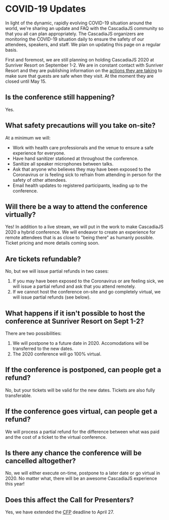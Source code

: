 # COVID-19 Updates

In light of the dynamic, rapidly evolving COVID-19 situation around the world, we&#39;re sharing an update and FAQ with the CascadiaJS community so that you all can plan appropriately. The CascadiaJS organizers are monitoring the COVID-19 situation daily to ensure the safety of our attendees, speakers, and staff. We plan on updating this page on a regular basis.

First and foremost, we are still planning on holding CascadiaJS 2020 at Sunriver Resort on September 1-2. We are in constant contact with Sunriver Resort and they are publishing information on the [actions they are taking](https://www.destinationhotels.com/sunriver-resort/resort/coronavirus-actions) to make sure that guests are safe when they visit. At the moment they are closed until May 15.

## Is the conference still happening?

Yes.

## What safety precautions will you take on-site?

At a minimum we will:

* Work with health care professionals and the venue to ensure a safe experience for everyone.
* Have hand sanitizer stationed at throughout the conference.
* Sanitize all speaker microphones between talks.
* Ask that anyone who believes they may have been exposed to the Coronavirus or is feeling sick to refrain from attending in person for the safety of other attendees.
* Email health updates to registered participants, leading up to the conference. 

## Will there be a way to attend the conference virtually?

Yes! In addition to a live stream, we will put in the work to make CascadiaJS 2020 a hybrid conference. We will endeavor to create an experience for remote attendees that is as close to "being there" as humanly possible. Ticket pricing and more details coming soon.

## Are tickets refundable?

No, but we will issue partial refunds in two cases:


1. If you may have been exposed to the Coronavirus or are feeling sick, we will issue a partial refund and ask that you attend remotely.
2. If we cannot host the conference on-site and go completely virtual, we will issue partial refunds (see below).

## What happens if it isn't possible to host the conference at Sunriver Resort on Sept 1-2?

There are two possibilities:

1. We will postpone to a future date in 2020. Accomodations will be transferred to the new dates.
2. The 2020 conference will go 100% virtual.

## If the conference is postponed, can people get a refund?

No, but your tickets will be valid for the new dates. Tickets are also fully transferable. 

## If the conference goes virtual, can people get a refund?

We will process a partial refund for the difference between what was paid and the cost of a ticket to the virtual conference.

## Is there any chance the conference will be cancelled altogether?

No, we will either execute on-time, postpone to a later date or go virtual in 2020. No matter what, there will be an awesome CascadiaJS experience this year!

## Does this affect the Call for Presenters?

Yes, we have extended the [CFP](/cfp) deadline to <span class="highlight warning">April 27</span>.



